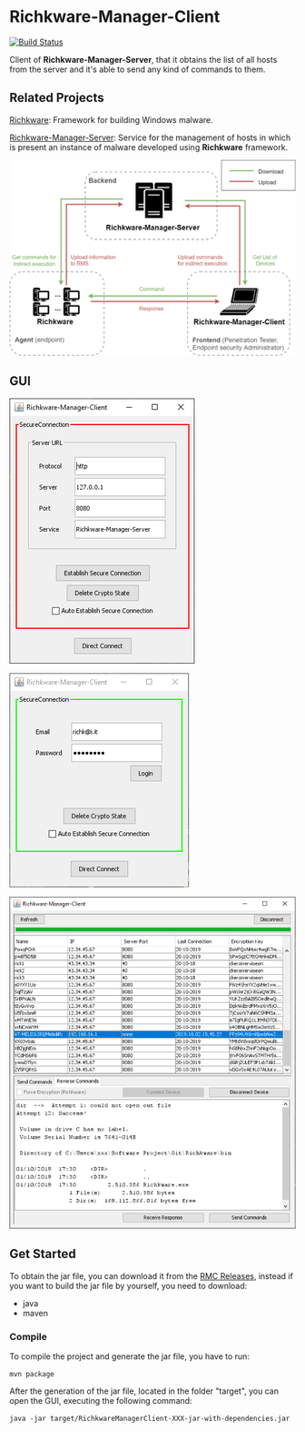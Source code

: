 # Richkware-Manager-Client
[![Build Status](https://travis-ci.org/richkmeli/Richkware-Manager-Client.svg?branch=master)](https://travis-ci.org/richkmeli/Richkware-Manager-Client)

Client of **Richkware-Manager-Server**, that it obtains the list of all hosts from the server and it's able to send any kind of commands to them.

## Related Projects

[Richkware](https://github.com/richkmeli/Richkware): Framework for building Windows malware.

[Richkware-Manager-Server](https://github.com/richkmeli/Richkware-Manager-Server): Service for the management of hosts in which is present an instance of malware developed using **Richkware** framework.

![](https://raw.githubusercontent.com/richkmeli/richkmeli.github.io/master/Richkware/Diagram/RichkwareDiagram1.2.png)

## GUI

![Secure Connection](https://raw.githubusercontent.com/richkmeli/richkmeli.github.io/master/Richkware/GUI/RMC/RMC_secureconnection.PNG)

![Login](https://raw.githubusercontent.com/richkmeli/richkmeli.github.io/master/Richkware/GUI/RMC/RMC_login.PNG)

![Reverse Commands](https://raw.githubusercontent.com/richkmeli/richkmeli.github.io/master/Richkware/GUI/RMC/RMC_reversecommands.PNG)

## Get Started

To obtain the jar file, you can download it from the [RMC Releases](https://github.com/richkmeli/Richkware-Manager-Client/releases), instead if you want to build the jar file by yourself, you need to download:

-   java
-   maven

### Compile

To compile the project and generate the jar file, you have to run:

    mvn package
    
After the generation of the jar file, located in the folder "target", you can open the GUI, executing the following command:

    java -jar target/RichkwareManagerClient-XXX-jar-with-dependencies.jar
